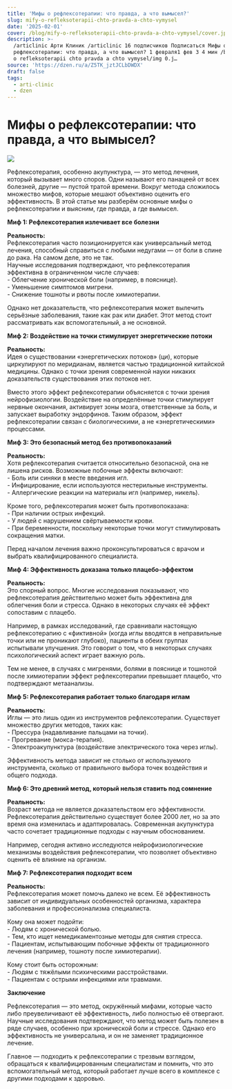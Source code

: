 ```yaml
---
title: 'Мифы о рефлексотерапии: что правда, а что вымысел?'
slug: mify-o-refleksoterapii-chto-pravda-a-chto-vymysel
date: '2025-02-01'
cover: /blog/mify-o-refleksoterapii-chto-pravda-a-chto-vymysel/cover.jpg
description: >-
  /articlinic Арти Клиник /articlinic 16 подписчиков Подписаться Мифы о
  рефлексотерапии: что правда, а что вымысел? 1 февраля1 фев 3 4 мин /blog/mify
  o refleksoterapii chto pravda a chto vymysel/img 0.j…
source: 'https://dzen.ru/a/Z5TK_jztJCLbDWDX'
draft: false
tags:
  - arti-clinic
  - dzen
---
```


# Мифы о рефлексотерапии: что правда, а что вымысел?

![](/blog/mify-o-refleksoterapii-chto-pravda-a-chto-vymysel/img-0.jpg)

Рефлексотерапия, особенно акупунктура, — это метод лечения, который вызывает много споров. Одни называют его панацеей от всех болезней, другие — пустой тратой времени. Вокруг метода сложилось множество мифов, которые мешают объективно оценить его эффективность. В этой статье мы разберём основные мифы о рефлексотерапии и выясним, где правда, а где вымысел.  
  
**Миф 1: Рефлексотерапия излечивает все болезни**  
  
**Реальность:**  
Рефлексотерапия часто позиционируется как универсальный метод лечения, способный справиться с любыми недугами — от боли в спине до рака. На самом деле, это не так.  
Научные исследования подтверждают, что рефлексотерапия эффективна в ограниченном числе случаев:  
\- Облегчение хронической боли (например, в пояснице).  
\- Уменьшение симптомов мигрени.  
\- Снижение тошноты и рвоты после химиотерапии.  
  
Однако нет доказательств, что рефлексотерапия может вылечить серьёзные заболевания, такие как рак или диабет. Этот метод стоит рассматривать как вспомогательный, а не основной.  
  
**Миф 2: Воздействие на точки стимулирует энергетические потоки**  
  
**Реальность:**  
Идея о существовании «энергетических потоков» (ци), которые циркулируют по меридианам, является частью традиционной китайской медицины. Однако с точки зрения современной науки никаких доказательств существования этих потоков нет.  
  
Вместо этого эффект рефлексотерапии объясняется с точки зрения нейрофизиологии. Воздействие на определённые точки стимулирует нервные окончания, активирует зоны мозга, ответственные за боль, и запускает выработку эндорфинов. Таким образом, эффект рефлексотерапии связан с биологическими, а не «энергетическими» процессами.  
  
**Миф 3: Это безопасный метод без противопоказаний**  
  
**Реальность:**  
Хотя рефлексотерапия считается относительно безопасной, она не лишена рисков. Возможные побочные эффекты включают:  
\- Боль или синяки в месте введения игл.  
\- Инфицирование, если используются нестерильные инструменты.  
\- Аллергические реакции на материалы игл (например, никель).  
  
Кроме того, рефлексотерапия может быть противопоказана:  
\- При наличии острых инфекций.  
\- У людей с нарушением свёртываемости крови.  
\- При беременности, поскольку некоторые точки могут стимулировать сокращения матки.  
  
Перед началом лечения важно проконсультироваться с врачом и выбрать квалифицированного специалиста.  
  
**Миф 4: Эффективность доказана только плацебо-эффектом**  
  
**Реальность:**  
Это спорный вопрос. Многие исследования показывают, что рефлексотерапия действительно может быть эффективна для облегчения боли и стресса. Однако в некоторых случаях её эффект сопоставим с плацебо.  
  
Например, в рамках исследований, где сравнивали настоящую рефлексотерапию с «фиктивной» (когда иглы вводятся в неправильные точки или не проникают глубоко), пациенты в обеих группах испытывали улучшения. Это говорит о том, что в некоторых случаях психологический аспект играет важную роль.  
  
Тем не менее, в случаях с мигренями, болями в пояснице и тошнотой после химиотерапии эффект рефлексотерапии превышает плацебо, что подтверждают метаанализы.  
  
**Миф 5: Рефлексотерапия работает только благодаря иглам**  
  
**Реальность:**  
Иглы — это лишь один из инструментов рефлексотерапии. Существует множество других методов, таких как:  
\- Прессура (надавливание пальцами на точки).  
\- Прогревание (мокса-терапия).  
\- Электроакупунктура (воздействие электрического тока через иглы).  
  
Эффективность метода зависит не столько от используемого инструмента, сколько от правильного выбора точек воздействия и общего подхода.  
  
**Миф 6: Это древний метод, который нельзя ставить под сомнение**  
  
**Реальность:**  
Возраст метода не является доказательством его эффективности. Рефлексотерапия действительно существует более 2000 лет, но за это время она изменилась и адаптировалась. Современная акупунктура часто сочетает традиционные подходы с научным обоснованием.

Например, сегодня активно исследуются нейрофизиологические механизмы воздействия рефлексотерапии, что позволяет объективно оценить её влияние на организм.  
  
**Миф 7: Рефлексотерапия подходит всем**  
  
**Реальность:**  
Рефлексотерапия может помочь далеко не всем. Её эффективность зависит от индивидуальных особенностей организма, характера заболевания и профессионализма специалиста.  
  
Кому она может подойти:  
\- Людям с хронической болью.  
\- Тем, кто ищет немедикаментозные методы для снятия стресса.  
\- Пациентам, испытывающим побочные эффекты от традиционного лечения (например, тошноту после химиотерапии).  
  
Кому стоит быть осторожным:  
\- Людям с тяжёлыми психическими расстройствами.  
\- Пациентам с острыми инфекциями или травмами.  
  
**Заключение**  
  
Рефлексотерапия — это метод, окружённый мифами, которые часто либо преувеличивают её эффективность, либо полностью её отвергают. Научные исследования подтверждают, что метод может быть полезен в ряде случаев, особенно при хронической боли и стрессе. Однако его эффективность не универсальна, и он не заменяет традиционное лечение.  
  
Главное — подходить к рефлексотерапии с трезвым взглядом, обращаться к квалифицированным специалистам и помнить, что это вспомогательный метод, который работает лучше всего в комплексе с другими подходами к здоровью.